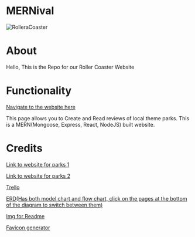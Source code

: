 # MERNival

![RolleraCoaster](https://i.imgur.com/meEn216.jpeg)

# About

Hello, This is the Repo for our Roller Coaster Website

# Functionality

[Navigate to the website here]()

This page allows you to Create and Read reviews of local theme parks. This is a MERN(Mongoose, Express, React, NodeJS) built website.

# Credits

[Link to website for parks 1](https://tourscanner.com/blog/best-theme-parks-in-the-world/)

[Link to website for parks 2](https://www.travelchannel.com/interests/amusement-parks/articles/top-10-amusement-parks)

[Trello](https://trello.com/b/bqQXK1RW/themeparkproject)

[ERD(Has both model chart and flow chart, click on the pages at the bottom of the diagram to switch between them)](https://lucid.app/lucidchart/fd0a3f84-f7de-42fc-acbb-238485c8cdda/edit?docId=fd0a3f84-f7de-42fc-acbb-238485c8cdda&shared=true&invitationId=inv_2d6971ec-01a4-491b-9691-fa3445e3f7cf&page=HMhzZTl0K2cH#)

[Img for Readme](https://res.cloudinary.com/graham-media-group/image/upload/f_auto/q_auto/c_thumb,w_700/v1/media/gmg/PTKI47WZ3JHTJG4QKEFGLIWGJQ.jpg?_a=ATO2Bfe0)

[Favicon generator](https://favicon.io/favicon-converter/)